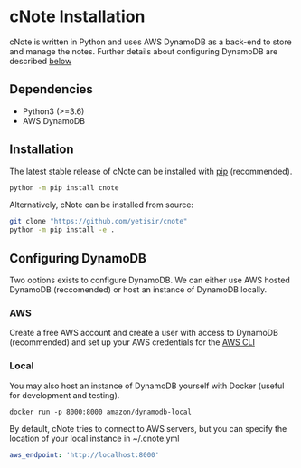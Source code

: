 # cNote Installation

cNote is written in Python and uses AWS DynamoDB as a back-end to store and manage the notes. Further details about configuring DynamoDB are described [below](#config_dynamodb)

## Dependencies

* Python3 (>=3.6)
* AWS DynamoDB

## Installation

The latest stable release of cNote can be installed with [pip](https://pip.pypa.io/en/stable/) (recommended).
 
```bash
python -m pip install cnote
```

Alternatively, cNote can be installed from source:
```bash
git clone "https://github.com/yetisir/cnote"
python -m pip install -e .
```

## <a name='config_dynamodb'></a>Configuring DynamoDB  
Two options exists to configure DynamoDB. We can either use AWS hosted DynamoDB (reccomended) or host an instance of DynamoDB locally.

### AWS
Create a free AWS account and create a user with access to DynamoDB (recommended) and set up your AWS credentials for the [AWS CLI](https://docs.aws.amazon.com/cli/latest/userguide/cli-chap-configure.html)

### Local
You may also host an instance of DynamoDB yourself with Docker (useful for development and testing).

```
docker run -p 8000:8000 amazon/dynamodb-local
```
 
By default, cNote tries to connect to AWS servers, but you can specify the location of your local instance in ~/.cnote.yml

```yaml
aws_endpoint: 'http://localhost:8000'
```
 
